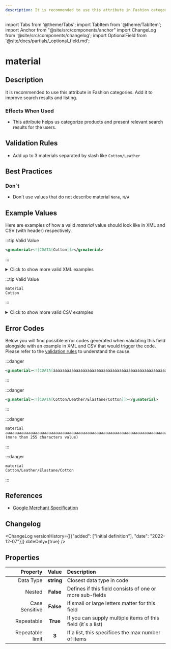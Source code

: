 ```yaml
---
description: It is recommended to use this attribute in Fashion categories. Add it to improve search results and listing.
---
```


import Tabs from '@theme/Tabs';
import TabItem from '@theme/TabItem';
import Anchor from "@site/src/components/anchor"
import ChangeLog from '@site/src/components/changelog';
import OptionalField from '@site/docs/partials/_optional_field.md';

# material

<OptionalField/>

## Description

It is recommended to use this attribute in Fashion categories. Add it to improve search results and listing.



### Effects When Used

- This attribute helps us categorize products and present relevant search results for the users.








## Validation Rules

- Add up to 3 materials separated by slash like `Cotton/Leather`


## Best Practices



### Don´t

- Don't use values that do not describe material `None`, `N/A`




## Example Values

Here are examples of how a valid *material* value  should look like in XML and CSV (with header) respectively.

<Tabs>
  <TabItem value="valid_xml" label="XML" default>

:::tip Valid Value

```xml
<g:material><![CDATA[Cotton]]></g:material>
```

:::

<details>
  <summary>Click to show more valid XML examples</summary>
  <div>

```xml
<g:material><![CDATA[Cotton]]></g:material>
```

```xml
<g:material><![CDATA[Cotton/Leather]]></g:material>
```


  </div>
</details>

 </TabItem>
  <TabItem value="valid_csv" label="CSV">

:::tip Valid Value

```csv
material
Cotton
```

:::

<details>
  <summary>Click to show more valid CSV examples</summary>
  <div>

```csv
material
Cotton
```

```csv
material
Cotton/Leather
```


  </div>
</details>

  </TabItem>
</Tabs>

## Error Codes

Below you will find possible error codes generated when validating this field alongside with an example in XML and CSV that would trigger the code. Please refer to the [validation rules](#validation-rules) to understand the cause.

<Tabs>
  <TabItem value="invalid_xml" label="XML" default>

:::danger <Anchor id="validation_invalid_length" title="validation_invalid_length" /> 

```xml
<g:material><![CDATA[aaaaaaaaaaaaaaaaaaaaaaaaaaaaaaaaaaaaaaaaaaaaaaaaaaaaaaaaaaaaaaaaaaaaaaaaaaaaaaaaaaaaaaaaaaaaaaaaaaaaaaaaaaaaaaaaaaaaaaaaaaaaaaaaaaaaaaaaaaaaaaaaaaaaaaaaaaaaaaaaaaaaaaaaaaaaaaaaaaaaaaaaaaaaaaaaaaaaaaaaaaaaaaaaaaaaaaaaaaaaaaaaaaaaaaaaaaaaaaaaaaaaaaaaaaaaaaaa (more than 255 characters value)]]></g:material>
```

:::

:::danger <Anchor id="validation_too_many_repetitions" title="validation_too_many_repetitions" /> 

```xml
<g:material><![CDATA[Cotton/Leather/Elastane/Cotton]]></g:material>
```

:::


 </TabItem>
  <TabItem value="invalid_csv" label="CSV">

:::danger <Anchor id="validation_invalid_length" title="validation_invalid_length" /> 

```csv
material
aaaaaaaaaaaaaaaaaaaaaaaaaaaaaaaaaaaaaaaaaaaaaaaaaaaaaaaaaaaaaaaaaaaaaaaaaaaaaaaaaaaaaaaaaaaaaaaaaaaaaaaaaaaaaaaaaaaaaaaaaaaaaaaaaaaaaaaaaaaaaaaaaaaaaaaaaaaaaaaaaaaaaaaaaaaaaaaaaaaaaaaaaaaaaaaaaaaaaaaaaaaaaaaaaaaaaaaaaaaaaaaaaaaaaaaaaaaaaaaaaaaaaaaaaaaaaaaa (more than 255 characters value)
```

:::

:::danger <Anchor id="validation_too_many_repetitions" title="validation_too_many_repetitions" /> 

```csv
material
Cotton/Leather/Elastane/Cotton
```

:::


  </TabItem>
</Tabs>

## References
- [Google Merchant Specification](https://support.google.com/merchants/answer/6324410)

## Changelog
<ChangeLog versionHistory={[{"added": ["Initial definition"], "date": "2022-12-07"}]} dateOnly={true} />

## Properties

|     **Property** |         **Value**          | **Description**                                              |
|-----------------:|:--------------------------:|:-------------------------------------------------------------|
|        Data Type |    **string**     | Closest data type in code                                    |
|           Nested |      **False**      | Defines if this field consists of one or more sub-fields     |
|   Case Sensitive |  **False**  | If small or large letters matter for this field              |
|       Repeatable |    **True**    | If you can supply multiple items of this field (it´s a list) |
| Repeatable limit | **3** | If a list, this specifices the max number of items           |